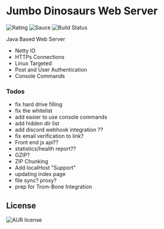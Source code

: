 # Jumbo Dinosaurs Web Server
![Rating](https://img.shields.io/badge/Rating-8%2F10-Green)
![Sauce](https://img.shields.io/badge/100%25-Spaghetti%20Code-orange)
![Build Status](https://img.shields.io/badge/Build-Passing-green)

Java Based Web Server

- Netty IO
- HTTPs Connections
- Linux Targeted
- Post and User Authentication
- Console Commands

### Todos
- fix hard drive filling
- fix the whitelist
- add easier to use console commands
- add hidden dir list
- add discord webhook integration ??
- fix email verification to link?
- Front end js api??
- statistics/health report??
- GZIP?
- ZIP Chunking
- Add localHost "Support"
- updating index page
- file sync? proxy?
- prep for Trom-Bone Integration

License
----
![AUR license](https://img.shields.io/badge/License-MIT-blue)
